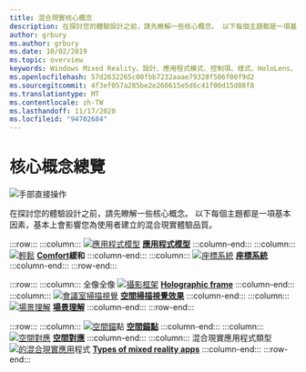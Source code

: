 ```yaml
---
title: 混合現實核心概念
description: 在探討您的體驗設計之前，請先瞭解一些核心概念。 以下每個主題都是一項基本因素，基本上會影響您為使用者建立的混合現實體驗品質。
author: grbury
ms.author: grbury
ms.date: 10/02/2019
ms.topic: overview
keywords: Windows Mixed Reality、設計、應用程式模式、控制項、樣式、HoloLens、互動、UX 元素、行為、建立區塊、混合現實耳機、windows Mixed reality 耳機、虛擬實境耳機、HoloLens、MRTK、混合現實工具組、緩和、應用程式模型、座標、全像全像全像框架
ms.openlocfilehash: 57d2632265c00fbb7232aaae79328f506f00f9d2
ms.sourcegitcommit: 4f3ef057a285be2e260615e5d6c41f00d15d08f8
ms.translationtype: MT
ms.contentlocale: zh-TW
ms.lasthandoff: 11/17/2020
ms.locfileid: "94702684"
---
```

# <a name="core-concepts-overview"></a>核心概念總覽

![手部直接操作](images/05_CoreConcepts.png)


在探討您的體驗設計之前，請先瞭解一些核心概念。 以下每個主題都是一項基本因素，基本上會影響您為使用者建立的混合現實體驗品質。 

:::row:::
    :::column:::
        [ ![ 應用程式模型](images/teleportation-640px.png)](app-model.md) **[應用程式模型](app-model.md)**
    :::column-end:::
    :::column:::
       [ ![ 輕鬆](images/comfort-chart.PNG)](comfort.md) **[Comfort](comfort.md)緩和**
    :::column-end:::
    :::column:::
        [ ![ 座標系統](images/coordinate-systems.PNG)](coordinate-systems.md) **[座標系統](coordinate-systems.md)**
    :::column-end:::
:::row-end:::

:::row:::
    :::column:::
        全像全像 [ ![ 攝影框架](images/destinationmars-750px.png)](holographic-frame.md) **[Holographic frame](holographic-frame.md)**
    :::column-end:::
    :::column:::
        [ ![ 會議室掃描視覺](images/sr-mixedworld-140429-8pm-00068-1000px.png)](room-scan-visualization.md) **[空間掃描視覺效果](room-scan-visualization.md)**
    :::column-end:::
    :::column:::
        [ ![ 場景理解](images/scene-understanding.png)](scene-understanding.md) **[場景理解](scene-understanding.md)**
    :::column-end:::
:::row-end:::

:::row:::
    :::column:::
        [ ![ 空間錨](images/azurespatialanchors.jpg)](spatial-anchors.md)點 **[空間錨點](spatial-anchors.md)**
    :::column-end:::
    :::column:::
        [ ![ 空間對應](images/surfacereconstruction.jpg)](spatial-mapping.md) **[空間對應](spatial-mapping.md)**
    :::column-end:::
    :::column:::
        混合現實應用程式類型 [ ![ 的混合現實應用](images/enhancedenvironmentapps-640px.jpg)](types-of-mixed-reality-apps.md)程式 **[Types of mixed reality apps](types-of-mixed-reality-apps.md)**
    :::column-end:::
:::row-end:::


<br>

<br>

